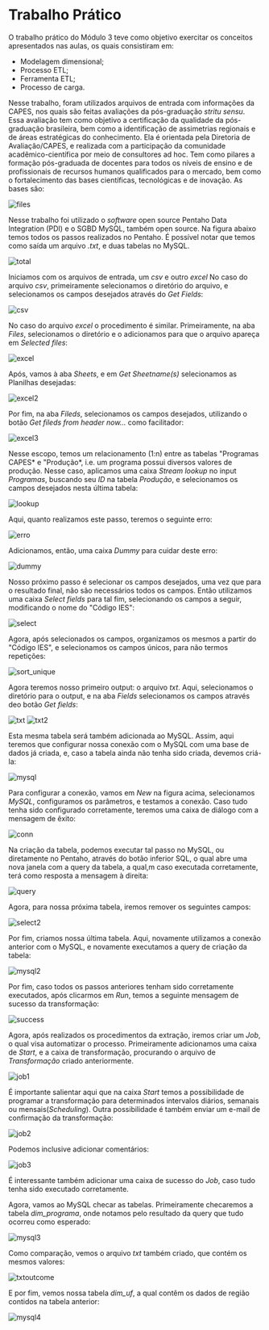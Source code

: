 # Trabalho Prático

O trabalho prático do Módulo 3 teve como objetivo exercitar os conceitos apresentados nas aulas, os quais consistiram em:
- Modelagem dimensional;
- Processo ETL;
- Ferramenta ETL;
- Processo de carga.

Nesse trabalho, foram utilizados arquivos de entrada com informações da CAPES, nos quais são feitas avaliações da pós-graduação *stritu sensu*. 
Essa avaliação tem como objetivo a certificação da qualidade da pós-graduação brasileira, bem como a identificação de assimetrias regionais e de áreas estratégicas 
do conhecimento. Ela é orientada pela Diretoria de Avaliação/CAPES, e realizada com a participação da comunidade acadêmico-científica por meio de consultores ad hoc. 
Tem como pilares a formação pós-graduada de docentes para todos os níveis de ensino e de profissionais de recursos humanos qualificados para o mercado, bem como o 
fortalecimento das bases científicas, tecnológicas e de inovação. As bases são:

![files](https://user-images.githubusercontent.com/63553829/92388585-eb129380-f0ed-11ea-8ef2-f63622cb241d.png)

Nesse trabalho foi utilizado o *software* open source Pentaho Data Integration (PDI) e o SGBD MySQL, também open source. 
Na figura abaixo temos todos os passos realizados no Pentaho. É possível notar que temos como saída um arquivo *.txt*, e duas tabelas no MySQL.

![total](https://user-images.githubusercontent.com/63553829/92394298-adb30380-f0f7-11ea-9974-36ef2594c6f5.png)

Iniciamos com os arquivos de entrada, um *csv* e outro *excel* No caso do arquivo *csv*, primeiramente selecionamos o diretório do arquivo, e selecionamos os campos desejados através do *Get Fields*:

![csv](https://user-images.githubusercontent.com/63553829/92389963-6d03bc00-f0f0-11ea-8e83-77f2c04c640d.png)

No caso do arquivo *excel* o procedimento é similar. Primeiramente, na aba *Files*, selecionamos o diretório e o adicionamos para que o arquivo apareça em *Selected files*:

![excel](https://user-images.githubusercontent.com/63553829/92390229-d8e62480-f0f0-11ea-855b-f19d39d7ab91.png)

Após, vamos à aba *Sheets*, e em *Get Sheetname(s)* selecionamos as Planilhas desejadas:

![excel2](https://user-images.githubusercontent.com/63553829/92390443-3d08e880-f0f1-11ea-9084-23e213942f7d.png)

Por fim, na aba *Fileds*, selecionamos os campos desejados, utilizando o botão *Get fileds from header now...* como facilitador:

![excel3](https://user-images.githubusercontent.com/63553829/92390535-704b7780-f0f1-11ea-8660-dc1a964725ec.png)

Nesse escopo, temos um relacionamento (1:n) entre as tabelas "Programas CAPES* e "Produção*, i.e. um programa possui diversos valores de produção. Nesse caso, aplicamos uma caixa *Stream lookup* no input *Programas*, buscando seu *ID* na tabela *Produção*, e selecionamos os campos desejados nesta última tabela:

![lookup](https://user-images.githubusercontent.com/63553829/92390692-c15b6b80-f0f1-11ea-894c-f37d53c1e861.png)

Aqui, quanto realizamos este passo, teremos o seguinte erro:

![erro](https://user-images.githubusercontent.com/63553829/92390997-4e062980-f0f2-11ea-8123-906b315ea00f.png)

Adicionamos, então, uma caixa *Dummy* para cuidar deste erro:

![dummy](https://user-images.githubusercontent.com/63553829/92391136-7f7ef500-f0f2-11ea-9b9f-b8f793a263b3.png)

Nosso próximo passo é selecionar os campos desejados, uma vez que para o resultado final, não são necessários todos os campos. Então utilizamos uma caixa *Select fields* para tal fim, selecionando os campos a seguir, modificando o nome do "Código IES":

![select](https://user-images.githubusercontent.com/63553829/92395956-975a7700-f0fa-11ea-8d5c-5b2edfa288a8.png)

Agora, após selecionados os campos, organizamos os mesmos a partir do "Código IES", e selecionamos os campos únicos, para não termos repetições:

![sort_unique](https://user-images.githubusercontent.com/63553829/92391528-3bd8bb00-f0f3-11ea-9a34-1fd26e1fd195.png)

Agora teremos nosso primeiro output: o arquivo *txt*. Aqui, selecionamos o diretório para o output, e na aba *Fields* selecionamos os campos através deo botão *Get fields*:

![txt](https://user-images.githubusercontent.com/63553829/92391671-78a4b200-f0f3-11ea-9c22-9738a60feeb8.png)
![txt2](https://user-images.githubusercontent.com/63553829/92391855-bf92a780-f0f3-11ea-9779-2026a6e09f54.png)

Esta mesma tabela será também adicionada ao MySQL. Assim, aqui teremos que configurar nossa conexão com o MySQL com uma base de dados já criada, e, caso a tabela ainda não tenha sido criada, devemos criá-la:

![mysql](https://user-images.githubusercontent.com/63553829/92392192-4778b180-f0f4-11ea-8fd4-d9e7dfae4d95.png)

Para configurar a conexão, vamos em *New* na figura acima, selecionamos *MySQL*, configuramos os parâmetros, e testamos a conexão. Caso tudo tenha sido configurado corretamente, teremos uma caixa de diálogo com a mensagem de êxito:

![conn](https://user-images.githubusercontent.com/63553829/92392059-139d8c00-f0f4-11ea-9867-01e7c7fecc20.png)

Na criação da tabela, podemos executar tal passo no MySQL, ou diretamente no Pentaho, através do botão inferior SQL, o qual abre uma nova janela com a query da tabela, a qual,m caso executada corretamente, terá como resposta a mensagem à direita:

![query](https://user-images.githubusercontent.com/63553829/92393439-49dc0b00-f0f6-11ea-85b4-5cb9b2e4eeb5.png)

Agora, para nossa próxima tabela, iremos remover os seguintes campos:

![select2](https://user-images.githubusercontent.com/63553829/92393570-7859e600-f0f6-11ea-928f-9e126a9fe79a.png)

Por fim, criamos nossa última tabela. Aqui, novamente utilizamos a conexão anterior com o MySQL, e novamente executamos a query de criação da tabela:

![mysql2](https://user-images.githubusercontent.com/63553829/92393788-d090e800-f0f6-11ea-8b5b-0b2bef771158.png)

Por fim, caso todos os passos anteriores tenham sido corretamente executados, após clicarmos em *Run*, temos a seguinte mensagem de sucesso da transformação:

![success](https://user-images.githubusercontent.com/63553829/92394475-01255180-f0f8-11ea-9573-eb67ad87d9d5.png)

Agora, após realizados os procedimentos da extração, iremos criar um *Job*, o qual visa automatizar o processo. Primeiramente adicionamos uma caixa de *Start*, e a caixa de transformação, procurando o arquivo de *Transformação* criado anteriormente. 

![job1](https://user-images.githubusercontent.com/63553829/92394677-56616300-f0f8-11ea-9e87-7832db018846.png)

É importante salientar aqui que na caixa *Start* temos a possibilidade de programar a transformação para determinados intervalos diários, semanais ou mensais(*Scheduling*). Outra possibilidade é também enviar um e-mail de confirmação da transformação:

![job2](https://user-images.githubusercontent.com/63553829/92395107-28305300-f0f9-11ea-81b8-d7c2f7bd2fbf.png)

Podemos inclusive adicionar comentários:

![job3](https://user-images.githubusercontent.com/63553829/92395177-4f872000-f0f9-11ea-9684-e6b385f8f612.png)

É interessante também adicionar uma caixa de sucesso do *Job*, caso tudo tenha sido executado corretamente.

Agora, vamos ao MySQL checar as tabelas. Primeiramente checaremos a tabela *dim_programa*, onde notamos pelo resultado da query que tudo ocorreu como esperado:

![mysql3](https://user-images.githubusercontent.com/63553829/92395617-ff5c8d80-f0f9-11ea-837a-5f18ef47674a.png)

Como comparação, vemos o arquivo *txt* também criado, que contém os mesmos valores:

![txtoutcome](https://user-images.githubusercontent.com/63553829/92395752-3894fd80-f0fa-11ea-942b-9d4458d4f0ad.png)

E por fim, vemos nossa tabela *dim_uf*, a qual contêm os dados de região contidos na tabela anterior:

![mysql4](https://user-images.githubusercontent.com/63553829/92395693-21561000-f0fa-11ea-94df-9530867931f0.png)



